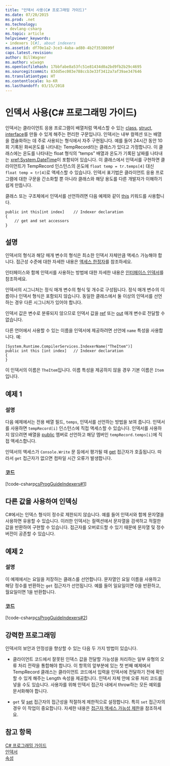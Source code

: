 ```yaml
---
title: "인덱서 사용(C# 프로그래밍 가이드)"
ms.date: 07/20/2015
ms.prod: .net
ms.technology:
- devlang-csharp
ms.topic: article
helpviewer_keywords:
- indexers [C#], about indexers
ms.assetid: df70e1a2-3ce3-4aba-ad80-4b2f3538699f
caps.latest.revision: 
author: BillWagner
ms.author: wiwagn
ms.openlocfilehash: 17bbfabe8a53fc51e81434d0a2bd9fb2b29c4695
ms.sourcegitcommit: 83dd5ec003e788ccb3e33f3412a7af39ae347646
ms.translationtype: HT
ms.contentlocale: ko-KR
ms.lasthandoff: 03/15/2018
---
```

# <a name="using-indexers-c-programming-guide"></a>인덱서 사용(C# 프로그래밍 가이드)
인덱서는 클라이언트 응용 프로그램이 배열처럼 액세스할 수 있는 [class](../../../csharp/language-reference/keywords/class.md), [struct](../../../csharp/language-reference/keywords/struct.md), [interface](../../../csharp/language-reference/keywords/interface.md)를 만들 수 있게 해주는 편리한 구문입니다. 인덱서는 내부 컬렉션 또는 배열을 캡슐화하는 데 주로 사용되는 형식에서 자주 구현됩니다. 예를 들어 24시간 동안 10회 기록된 화씨온도를 나타내는 TempRecord라는 클래스가 있다고 가정합니다. 이 클래스에는 온도를 나타내는 float 형식의 “temps” 배열과 온도가 기록된 날짜를 나타내는 <xref:System.DateTime>이 포함되어 있습니다. 이 클래스에서 인덱서를 구현하면 클라이언트가 TempRecord 인스턴스의 온도에 `float temp = tr.temps[4]` 대신 `float temp = tr[4]`로 액세스할 수 있습니다. 인덱서 표기법은 클라이언트 응용 프로그램에 대한 구문을 간소화할 뿐 아니라 클래스와 해당 용도를 다른 개발자가 이해하기 쉽게 만듭니다.  
  
 클래스 또는 구조체에서 인덱서를 선언하려면 다음 예제와 같이 [this](../../../csharp/language-reference/keywords/this.md) 키워드를 사용합니다.  
  
```  
public int this[int index]    // Indexer declaration  
{  
    // get and set accessors  
}  
```  
  
## <a name="remarks"></a>설명  
 인덱서의 형식과 해당 매개 변수의 형식은 최소한 인덱서 자체만큼 액세스 가능해야 합니다. 접근성 수준에 대한 자세한 내용은 [액세스 한정자](../../../csharp/language-reference/keywords/access-modifiers.md)를 참조하세요.  
  
 인터페이스와 함께 인덱서를 사용하는 방법에 대한 자세한 내용은 [인터페이스 인덱서](../../../csharp/programming-guide/indexers/indexers-in-interfaces.md)를 참조하세요.  
  
 인덱서의 시그니처는 정식 매개 변수의 형식 및 개수로 구성됩니다. 정식 매개 변수의 이름이나 인덱서 형식은 포함되지 않습니다. 동일한 클래스에서 둘 이상의 인덱서를 선언하는 경우 다른 시그니처가 있어야 합니다.  
  
 인덱서 값은 변수로 분류되지 않으므로 인덱서 값을 [ref](../../../csharp/language-reference/keywords/ref.md) 또는 [out](../../../csharp/language-reference/keywords/out-parameter-modifier.md) 매개 변수로 전달할 수 없습니다.  
  
 다른 언어에서 사용할 수 있는 이름을 인덱서에 제공하려면 선언에 `name` 특성을 사용합니다. 예:  
  
```  
[System.Runtime.CompilerServices.IndexerName("TheItem")]  
public int this [int index]   // Indexer declaration  
{  
}  
```  
  
 이 인덱서의 이름은 `TheItem`입니다. 이름 특성을 제공하지 않을 경우 기본 이름은 `Item`입니다.  
  
## <a name="example-1"></a>예제 1  
  
### <a name="description"></a>설명  
 다음 예제에서는 전용 배열 필드, `temps`, 인덱서를 선언하는 방법을 보여 줍니다. 인덱서를 사용하면 `tempRecord[i]` 인스턴스에 직접 액세스할 수 있습니다. 인덱서를 사용하지 않으려면 배열을 [public](../../../csharp/language-reference/keywords/public.md) 멤버로 선언하고 해당 멤버인 `tempRecord.temps[i]`에 직접 액세스합니다.  
  
 인덱서의 액세스가 `Console.Write` 문 등에서 평가될 때 [get](../../../csharp/language-reference/keywords/get.md) 접근자가 호출됩니다. 따라서 `get` 접근자가 없으면 컴파일 시간 오류가 발생합니다.  
  
### <a name="code"></a>코드  
 [!code-csharp[csProgGuideIndexers#1](../../../csharp/programming-guide/classes-and-structs/codesnippet/CSharp/using-indexers_1.cs)]  
  
## <a name="indexing-using-other-values"></a>다른 값을 사용하여 인덱싱  
 C#에서는 인덱스 형식이 정수로 제한되지 않습니다. 예를 들어 인덱서와 함께 문자열을 사용하면 유용할 수 있습니다. 이러한 인덱서는 컬렉션에서 문자열을 검색하고 적절한 값을 반환하여 구현할 수 있습니다. 접근자를 오버로드할 수 있기 때문에 문자열 및 정수 버전이 공존할 수 있습니다.  
  
## <a name="example-2"></a>예제 2  
  
### <a name="description"></a>설명  
 이 예제에서는 요일을 저장하는 클래스를 선언합니다. 문자열인 요일 이름을 사용하고 해당 정수를 반환하는 `get` 접근자가 선언됩니다. 예를 들어 일요일이면 0을 반환하고, 월요일이면 1을 반환합니다.  
  
### <a name="code"></a>코드  
 [!code-csharp[csProgGuideIndexers#2](../../../csharp/programming-guide/classes-and-structs/codesnippet/CSharp/using-indexers_2.cs)]  
  
## <a name="robust-programming"></a>강력한 프로그래밍  
 인덱서의 보안과 안정성을 향상할 수 있는 다음 두 가지 방법이 있습니다.  
  
-   클라이언트 코드에서 잘못된 인덱스 값을 전달할 가능성을 처리하는 일부 유형의 오류 처리 전략을 통합해야 합니다. 이 항목의 앞부분에 있는 첫 번째 예제에서 TempRecord 클래스는 클라이언트 코드에서 입력을 인덱서에 전달하기 전에 확인할 수 있게 해주는 Length 속성을 제공합니다. 인덱서 자체 안에 오류 처리 코드를 넣을 수도 있습니다. 사용자를 위해 인덱서 접근자 내에서 throw하는 모든 예외를 문서화해야 합니다.  
  
-   `get` 및 [set](../../../csharp/language-reference/keywords/set.md) 접근자의 접근성을 적절하게 제한적으로 설정합니다. 특히 `set` 접근자의 경우 이 작업이 중요합니다. 자세한 내용은 [접근자 액세스 가능성 제한](../../../csharp/programming-guide/classes-and-structs/restricting-accessor-accessibility.md)을 참조하세요.  
  
## <a name="see-also"></a>참고 항목  
 [C# 프로그래밍 가이드](../../../csharp/programming-guide/index.md)  
 [인덱서](../../../csharp/programming-guide/indexers/index.md)  
 [속성](../../../csharp/programming-guide/classes-and-structs/properties.md)
